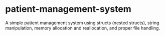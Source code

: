 # patient-management-system
A simple patient management system using structs (nested structs), string manipulation, memory allocation and reallocation, and proper file handling.
